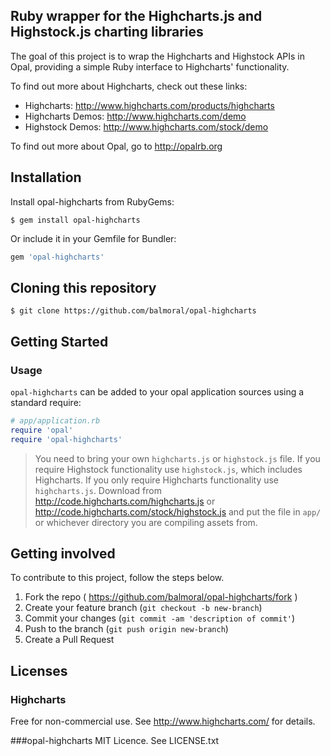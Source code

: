 ## Ruby wrapper for the Highcharts.js and Highstock.js charting libraries

The goal of this project is to wrap the Highcharts and Highstock APIs in Opal, providing a simple Ruby interface to Highcharts' functionality.

To find out more about Highcharts, check out these links:

* Highcharts: http://www.highcharts.com/products/highcharts
* Highcharts Demos: http://www.highcharts.com/demo
* Highstock Demos: http://www.highcharts.com/stock/demo

To find out more about Opal, go to http://opalrb.org

## Installation

Install opal-highcharts from RubyGems:

```
$ gem install opal-highcharts
```

Or include it in your Gemfile for Bundler:

```ruby
gem 'opal-highcharts'
```

## Cloning this repository

```
$ git clone https://github.com/balmoral/opal-highcharts
```

## Getting Started

### Usage

`opal-highcharts` can be added to your opal application sources using a standard require:

```ruby
# app/application.rb
require 'opal'
require 'opal-highcharts'
```

> You need to bring your own `highcharts.js` or `highstock.js` file.
> If you require Highstock functionality use `highstock.js`, which includes Highcharts. 
> If you only require Highcharts functionality use `highcharts.js`. 
> Download from
> http://code.highcharts.com/highcharts.js or
> http://code.highcharts.com/stock/highstock.js
> and put the file in `app/` or whichever directory you are compiling assets from.

## Getting involved

To contribute to this project, follow the steps below.

1. Fork the repo ( https://github.com/balmoral/opal-highcharts/fork )
2. Create your feature branch (`git checkout -b new-branch`)
3. Commit your changes (`git commit -am 'description of commit'`)
4. Push to the branch (`git push origin new-branch`)
5. Create a Pull Request

## Licenses

### Highcharts
Free for non-commercial use. 
See http://www.highcharts.com/ for details.

###opal-highcharts 
MIT Licence.
See LICENSE.txt


